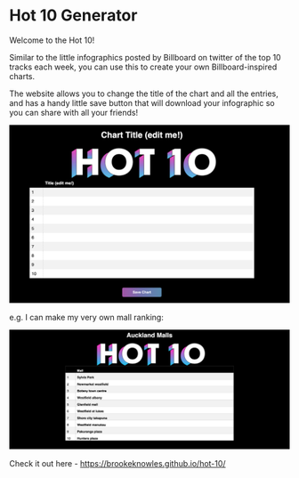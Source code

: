 # Hot 10 Generator

Welcome to the Hot 10! 

Similar to the little infographics posted by Billboard on twitter of the top 10 tracks each week, you can use this to create your own Billboard-inspired charts. 

The website allows you to change the title of the chart and all the entries, and has a handy little save button that will download your infographic so you can share with all your friends! 

![Hot 10 creator](./screenshots/chart_before.png "Hot 10 creator")

e.g. I can make my very own mall ranking:


![Mall Hot 10](./screenshots/finished_chart_screenshot.png "Mall Hot 10")


Check it out here - https://brookeknowles.github.io/hot-10/
